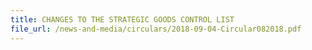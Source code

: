 ```yaml
---
title: CHANGES TO THE STRATEGIC GOODS CONTROL LIST
file_url: /news-and-media/circulars/2018-09-04-Circular082018.pdf
---
```


